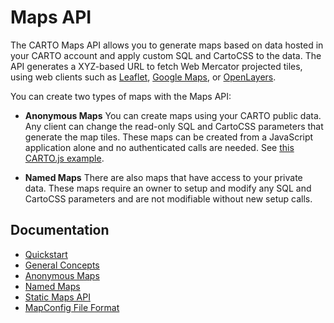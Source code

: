 # Maps API

The CARTO Maps API allows you to generate maps based on data hosted in your CARTO account and apply custom SQL and CartoCSS to the data. The API generates a XYZ-based URL to fetch Web Mercator projected tiles, using web clients such as [Leaflet](http://leafletjs.com), [Google Maps](https://developers.google.com/maps/), or [OpenLayers](http://openlayers.org/).

You can create two types of maps with the Maps API:

- **Anonymous Maps**
  You can create maps using your CARTO public data. Any client can change the read-only SQL and CartoCSS parameters that generate the map tiles. These maps can be created from a JavaScript application alone and no authenticated calls are needed. See [this CARTO.js example](/carto-engine/carto-js/getting-started/).

- **Named Maps**
  There are also maps that have access to your private data. These maps require an owner to setup and modify any SQL and CartoCSS parameters and are not modifiable without new setup calls.

## Documentation

* [Quickstart](quickstart.md)
* [General Concepts](general_concepts.md)
* [Anonymous Maps](anonymous_maps.md)
* [Named Maps](named_maps.md)
* [Static Maps API](static_maps_api.md)
* [MapConfig File Format](https://github.com/CartoDB/Windshaft/blob/master/doc/MapConfig-specification.md)
